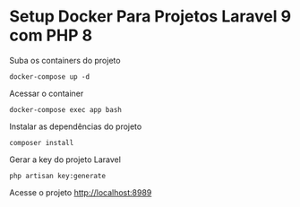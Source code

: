 
# Setup Docker Para Projetos Laravel 9 com PHP 8


Suba os containers do projeto
~~~~
docker-compose up -d
~~~~


Acessar o container
~~~~
docker-compose exec app bash
~~~~


Instalar as dependências do projeto
~~~~
composer install
~~~~


Gerar a key do projeto Laravel
~~~~
php artisan key:generate
~~~~


Acesse o projeto
[http://localhost:8989](http://localhost:8989)
